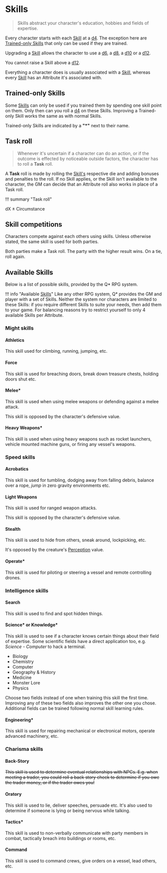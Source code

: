 # Skills

> Skills abstract your character's education, hobbies and fields of expertise.

Every character starts with each [Skill](#skills) at a [d4](#d4). The exception
here are [Trained-only Skills](#trained-only-skills) that only can be used if
they are trained.

Upgrading a [Skill](#skills) allows the character to use a [d6](#d6), a
[d8](#d8), a [d10](#d10) or a [d12](#d12).

You cannot raise a Skill above a [d12](#d12).

Everything a character does is usually associated with a [Skill](#skills),
whereas every [Skill](#skills) has an Attribute it's
associated with.

## Trained-only Skills

Some [Skills](#skills) can only be used if you trained them by spending one
skill point on them. Only then can you roll a [d4](#d4) on these Skills.
Improving a Trained-only Skill works the same as with normal Skills.

Trained-only Skills are indicated by a **"*"** next
to their name.

## Task roll

> Whenever it's uncertain if a character can do an action, or if the outcome is
effected by noticeable outside factors, the character has to roll a **Task**
roll.

A **Task** roll is made by rolling the [Skill's](#skills) respective die and
adding bonuses and penalties to the roll. If no Skill applies, or the Skill
isn't available to the character, the GM can decide that an Attribute roll also
works in place of a Task roll.

!!! summary "Task roll"
    <div class="formula formula-top formula-bottom">
        <span data-bracket-bottom="Skill or Attribute">dX</span> ±
        <span data-bracket-top="Perks / Flaws / Race">Circumstance</span>
    </div>

</blockquote>

## Skill competitions

Characters compete against each others using skills. Unless otherwise stated,
the same skill is used for both parties.

Both parties make a Task roll. The party with the higher result wins. On a tie,
roll again.

## Available Skills

Below is a list of possible skills, provided by the Q* RPG system.

!!! info "Available [Skills](#skills)"
    Like any other RPG system, Q* provides the GM and player with a set of
    Skills. Neither the system nor characters are
    limited to these Skills: if you require
    different Skills to suite your needs, then add
    them to your game. For balancing reasons try to restrict yourself to only 4
    available Skills per
    Attribute.

<div class="left" markdown="1">

### Might skills

#### Athletics

This skill used for climbing, running, jumping, etc.

#### Force

This skill is used for breaching doors, break down treasure
chests, holding doors shut etc.

#### Melee*

This skill is used when using melee weapons or defending
against a melee attack.

This skill is opposed by the character's defensive value.

#### Heavy Weapons*

This skill is used when using heavy weapons such as rocket launchers, vehicle
mounted machine guns, or firing any vessel's weapons.

</div>
<div class="right" markdown="1">

### Speed skills

#### Acrobatics

This skill is used for tumbling, dodging away from falling debris,
balance over a rope, *jump* in zero gravity environments etc.

#### Light Weapons

This skill is used for ranged weapon attacks.

This skill is opposed by the character's defensive value.

#### Stealth

This skill is used to hide from others, sneak around, lockpicking, etc.

It's opposed by the creature's [Perception](/character#perception) value.

#### Operate*

This skill is used for piloting or steering a vessel and remote controlling
drones.

</div>
<div class="left" markdown="1">

### Intelligence skills

#### Search

This skill is used to find and spot hidden things.

#### Science\* or Knowledge\*

This skill is used to see if a character knows certain things about their field
of expertise. Some scientific fields have a direct application too, e.g.
*Science - Computer* to hack a terminal.

* Biology
* Chemistry
* Computer
* Geography & History
* Medicine
* Monster Lore
* Physics

Choose two fields instead of one when training this skill the first time.
Improving any of these two fields also improves the other one you chose.
Additional fields can be trained following normal skill learning rules.

#### Engineering*

This skill is used for repairing mechanical or electronical motors, operate
advanced machinery, etc.

</div>
<div class="right" markdown="1">

### Charisma skills

#### Back-Story

~~This skill is used to determine eventual relationships with NPCs. E.g. when
meeting a trader, you could roll a back story check to determine if you owe the
trader money, or if the trader owes you!~~

#### Oratory

This skill is used to lie, deliver speeches, persuade etc. It's also used to
determine if someone is lying or being nervous while talking.

#### Tactics*

This skill is used to non-verbally communicate with party members in combat,
tactically breach into buildings or rooms, etc.

#### Command

This skill is used to command crews, give orders on a vessel, lead others, etc.

</div>
<div class="clearfix"></div>
